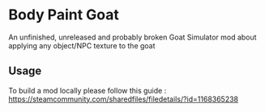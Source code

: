 # Body Paint Goat

An unfinished, unreleased and probably broken Goat Simulator mod about applying any object/NPC texture to the goat

## Usage

To build a mod locally please follow this guide : https://steamcommunity.com/sharedfiles/filedetails/?id=1168365238